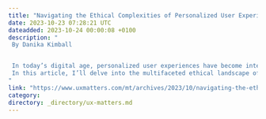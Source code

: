 ```yaml
---
title: "Navigating the Ethical Complexities of Personalized User Experiences - Balancing Innovation with Privacy and Consent"
date: 2023-10-23 07:28:21 UTC
dateadded: 2023-10-24 00:00:08 +0100
description: "
 By Danika Kimball 


 In today’s digital age, personalized user experiences have become integral parts of online interactions. From curated recommendations on streaming platforms to tailored advertisements on social media, personalization has transformed the way users engage with digital platforms. While personalization undoubtedly enriches user satisfaction and engagement, it also unfurls a complex web of ethical considerations that demand careful navigation. 
 In this article, I’ll delve into the multifaceted ethical landscape of personalized user experiences, shedding light on concerns relating to privacy, consent, and algorithmic biases, while offering insights into responsible implementation. Read More 
"
link: "https://www.uxmatters.com/mt/archives/2023/10/navigating-the-ethical-complexities-of-personalized-user-experiences-balancing-innovation-with-priva.php"
category:
directory: _directory/ux-matters.md
---
```

